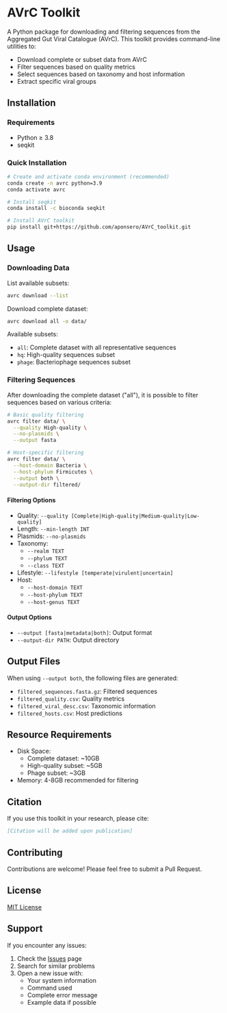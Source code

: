 # AVrC Toolkit

A Python package for downloading and filtering sequences from the Aggregated Gut Viral Catalogue (AVrC). This toolkit provides command-line utilities to:
- Download complete or subset data from AVrC
- Filter sequences based on quality metrics
- Select sequences based on taxonomy and host information
- Extract specific viral groups

## Installation

### Requirements
- Python ≥ 3.8
- seqkit

### Quick Installation
```bash
# Create and activate conda environment (recommended)
conda create -n avrc python=3.9
conda activate avrc

# Install seqkit
conda install -c bioconda seqkit

# Install AVrC toolkit
pip install git+https://github.com/aponsero/AVrC_toolkit.git
```

## Usage

### Downloading Data

List available subsets:
```bash
avrc download --list
```

Download complete dataset:
```bash
avrc download all -o data/
```

Available subsets:
- `all`: Complete dataset with all representative sequences
- `hq`: High-quality sequences subset
- `phage`: Bacteriophage sequences subset

### Filtering Sequences

After downloading the complete dataset ("all"), it is possible to filter sequences based on various criteria:

```bash
# Basic quality filtering
avrc filter data/ \
  --quality High-quality \
  --no-plasmids \
  --output fasta

# Host-specific filtering
avrc filter data/ \
  --host-domain Bacteria \
  --host-phylum Firmicutes \
  --output both \
  --output-dir filtered/
```

#### Filtering Options
- Quality: `--quality [Complete|High-quality|Medium-quality|Low-quality]`
- Length: `--min-length INT`
- Plasmids: `--no-plasmids`
- Taxonomy:
  - `--realm TEXT`
  - `--phylum TEXT`
  - `--class TEXT`
- Lifestyle: `--lifestyle [temperate|virulent|uncertain]`
- Host:
  - `--host-domain TEXT`
  - `--host-phylum TEXT`
  - `--host-genus TEXT`

#### Output Options
- `--output [fasta|metadata|both]`: Output format
- `--output-dir PATH`: Output directory

## Output Files

When using `--output both`, the following files are generated:
- `filtered_sequences.fasta.gz`: Filtered sequences
- `filtered_quality.csv`: Quality metrics
- `filtered_viral_desc.csv`: Taxonomic information
- `filtered_hosts.csv`: Host predictions

## Resource Requirements

- Disk Space:
  - Complete dataset: ~10GB
  - High-quality subset: ~5GB
  - Phage subset: ~3GB
- Memory: 4-8GB recommended for filtering

## Citation

If you use this toolkit in your research, please cite:
```bibtex
[Citation will be added upon publication]
```

## Contributing

Contributions are welcome! Please feel free to submit a Pull Request.

## License

[MIT License](LICENSE)

## Support

If you encounter any issues:
1. Check the [Issues](https://github.com/aponsero/AVrC_toolkit/issues) page
2. Search for similar problems
3. Open a new issue with:
   - Your system information
   - Command used
   - Complete error message
   - Example data if possible
